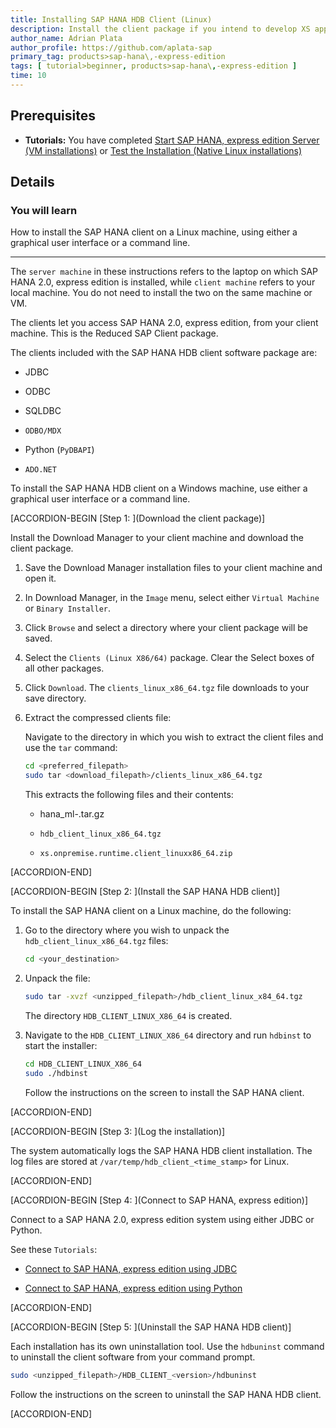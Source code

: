 ```yaml
---
title: Installing SAP HANA HDB Client (Linux)
description: Install the client package if you intend to develop XS applications on a machine that will not have a local SAP HANA 2.0, express edition installation.
author_name: Adrian Plata
author_profile: https://github.com/aplata-sap
primary_tag: products>sap-hana\,-express-edition
tags: [ tutorial>beginner, products>sap-hana\,-express-edition ]
time: 10
---
```


<!-- loio14767ea1c8174336aa72126a82d8551b -->

## Prerequisites
 - **Tutorials:** You have completed [Start SAP HANA, express edition Server (VM installations)](http://www.sap.com/developer/tutorials/hxe-ua-getting-started-vm.html) or [Test the Installation (Native Linux installations)](http://www.sap.com/developer/tutorials/hxe-ua-test-binary.html)

## Details
### You will learn
How to install the SAP HANA client on a Linux machine, using either a graphical user interface or a command line.

---

The `server machine` in these instructions refers to the laptop on which SAP HANA 2.0, express edition is installed, while `client machine` refers to your local machine. You do not need to install the two on the same machine or VM.

The clients let you access SAP HANA 2.0, express edition, from your client machine. This is the Reduced SAP Client package.

The clients included with the SAP HANA HDB client software package are:

-   JDBC

-   ODBC

-   SQLDBC

-   `ODBO/MDX`

-   Python (`PyDBAPI`)

-   `ADO.NET`


To install the SAP HANA HDB client on a Windows machine, use either a graphical user interface or a command line.

[ACCORDION-BEGIN [Step 1: ](Download the client package)]

Install the Download Manager to your client machine and download the client package.

1.  Save the Download Manager installation files to your client machine and open it.

2.  In Download Manager, in the `Image` menu, select either `Virtual Machine` or `Binary Installer`.

3.  Click `Browse` and select a directory where your client package will be saved.

4.  Select the `Clients (Linux X86/64)` package. Clear the Select boxes of all other packages.

5.  Click `Download`. The `clients_linux_x86_64.tgz` file downloads to your save directory.

6.  Extract the compressed clients file:

    Navigate to the directory in which you wish to extract the client files and use the `tar` command:

    ```bash
    cd <preferred_filepath>
    sudo tar <download_filepath>/clients_linux_x86_64.tgz
    ```

    This extracts the following files and their contents:

    -   hana_ml-<version>.tar.gz

    -   `hdb_client_linux_x86_64.tgz`

    -   `xs.onpremise.runtime.client_linuxx86_64.zip`


[ACCORDION-END]

[ACCORDION-BEGIN [Step 2: ](Install the SAP HANA HDB client)]

To install the SAP HANA client on a Linux machine, do the following:

1.  Go to the directory where you wish to unpack the `hdb_client_linux_x86_64.tgz` files:

    ```bash
    cd <your_destination>
    ```

2.  Unpack the file:

    ```bash
    sudo tar -xvzf <unzipped_filepath>/hdb_client_linux_x84_64.tgz
    ```

    The directory `HDB_CLIENT_LINUX_X86_64` is created.

3.  Navigate to the `HDB_CLIENT_LINUX_X86_64` directory and run `hdbinst` to start the installer:

    ```bash
    cd HDB_CLIENT_LINUX_X86_64
    sudo ./hdbinst
    ```

    Follow the instructions on the screen to install the SAP HANA client.


[ACCORDION-END]

[ACCORDION-BEGIN [Step 3: ](Log the installation)]

The system automatically logs the SAP HANA HDB client installation. The log files are stored at `/var/temp/hdb_client_<time_stamp>` for Linux.

[ACCORDION-END]

[ACCORDION-BEGIN [Step 4: ](Connect to SAP HANA, express edition)]

Connect to a SAP HANA 2.0, express edition system using either JDBC or Python.

See these `Tutorials`:

-   [Connect to SAP HANA, express edition using JDBC](http://www.sap.com/developer/tutorials/hxe-connect-hxe-using-jdbc.html)

-   [Connect to SAP HANA, express edition using Python](http://www.sap.com/developer/tutorials/hxe-python-connection.html)


[ACCORDION-END]

[ACCORDION-BEGIN [Step 5: ](Uninstall the SAP HANA HDB client)]

Each installation has its own uninstallation tool. Use the `hdbuninst` command to uninstall the client software from your command prompt.

```bash
sudo <unzipped_filepath>/HDB_CLIENT_<version>/hdbuninst
```

Follow the instructions on the screen to uninstall the SAP HANA HDB client.

[ACCORDION-END]
